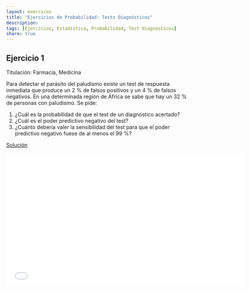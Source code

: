 ```yaml
---
layout: exercices
title: "Ejercicios de Probabilidad: Tests Diagnósticos"
description: 
tags: [Ejercicios, Estadística, Probabilidad, Test diagnósticos]
share: true
---
```


## Ejercicio 1
Titulación: Farmacia, Medicina

Para detectar el parásito del paludismo existe un test de respuesta inmediata que produce un 2 % de falsos
positivos y un 4 % de falsos negativos. 
En una determinada región de África se sabe que hay un 32 % de personas con paludismo. 
Se pide:

1. ¿Cuál es la probabilidad de que el test de un diagnóstico acertado?
2. ¿Cuál es el poder predictivo negativo del test?
3. ¿Cuánto debería valer la sensibilidad del test para que el poder predictivo negativo fuese de al menos el 99 %? 

[Solución](testdiag-2013-01-24-sol.pdf) 

<iframe src="//www.youtube.com/embed/Py7ciwGGvqg" width="640" height="360" frameborder="0"> </iframe> 
